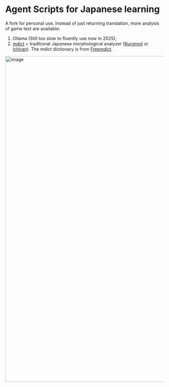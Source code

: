 # Agent Scripts for Japanese learning

A fork for personal use. 
Instead of just returning translation, more analysis of game text are available: 
1. Ollama (Still too slow to fluently use now in 2025); 
2. [mdict](https://github.com/terasum/js-mdict) + traditional Japanese morphological analyzer ([Kuromoji](https://github.com/takuyaa/kuromoji.js) or [Ichiran](https://github.com/tshatrov/ichiran)). The mdict dictionary is from [Freemdict](https://forum.freemdict.com/t/topic/11703). 



<img width="1714" height="1034" alt="image" src="https://github.com/user-attachments/assets/d2abb8a1-fc9e-4457-98cd-75e18ae51194" />
